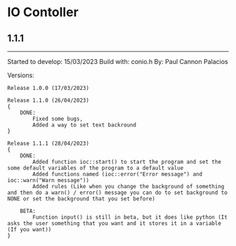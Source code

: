 # IO Contoller
## 1.1.1

---

Started to develop: 15/03/2023
Build with: conio.h
By: Paul Cannon Palacios

Versions:
	
	Release 1.0.0 (17/03/2023)
	
	Release 1.1.0 (26/04/2023)
	{
		DONE:
			Fixed some bugs,
			Added a way to set text backround
	}

	Release 1.1.1 (28/04/2023)
	{
		DONE:
			Added function ioc::start() to start the program and set the some default variables of the program to a default value
			Added functions named (ioc::error("Error message") and ioc::warn("Warn message"))
			Added rules (Like when you change the background of something and then do a warn() / error() message you can do to set background to NONE or set the background that you set before)
		
		BETA:
			Function input() is still in beta, but it does like python (It asks the user something that you want and it stores it in a variable (If you want))
	}
